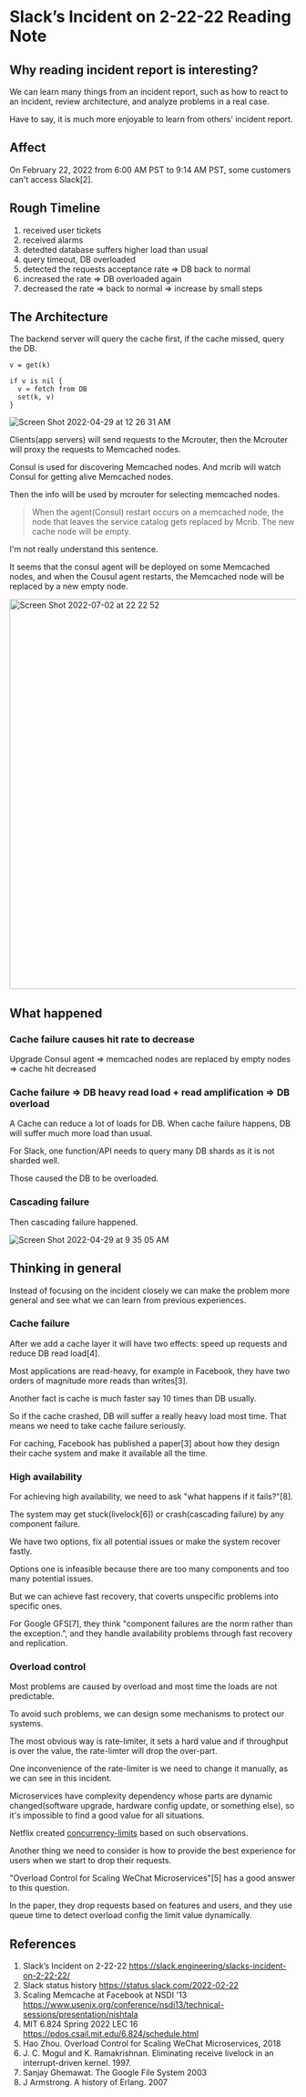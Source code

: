 # Slack’s Incident on 2-22-22 Reading Note

## Why reading incident report is interesting?

We can learn many things from an incident report, such as how to react to an incident, review architecture, and analyze problems in a real case.

Have to say, it is much more enjoyable to learn from others' incident report.

## Affect

On February 22, 2022 from 6:00 AM PST to 9:14 AM PST, some customers can't access Slack[2].

## Rough Timeline

1. received user tickets
2. received alarms 
3. detedted database suffers higher load than usual
4. query timeout, DB overloaded
5. detected the requests acceptance rate => DB back to normal
6. increased the rate => DB overloaded again
7. decreased the rate => back to normal => increase by small steps

## The Architecture

The backend server will query the cache first, if the cache missed, query the DB.

``` 
v = get(k)

if v is nil {
  v = fetch from DB
  set(k, v)
}
```

![Screen Shot 2022-04-29 at 12 26 31 AM](https://user-images.githubusercontent.com/3775525/165799822-50bc0477-60ce-49ee-98b2-4efd6ae6c91d.png)

Clients(app servers) will send requests to the Mcrouter, then the Mcrouter will proxy the requests to Memcached nodes.

Consul is used for discovering Memcached nodes. And mcrib will watch Consul for getting alive Memcached nodes. 

Then the info will be used by mcrouter for selecting memcached nodes.

> When the agent(Consul) restart occurs on a memcached node, the node that leaves the service catalog gets replaced by Mcrib. The new cache node will be empty.

I'm not really understand this sentence.

It seems that the consul agent will be deployed on some Memcached nodes, and when the Cousul agent restarts, the Memcached node will be replaced by a new empty node.

<img width="684" alt="Screen Shot 2022-07-02 at 22 22 52" src="https://user-images.githubusercontent.com/3775525/177004761-a94c9461-88d5-4426-9201-6122fa07b4c8.png">

## What happened

### Cache failure causes hit rate to decrease

Upgrade Consul agent => memcached nodes are replaced by empty nodes => cache hit decreased

### Cache failure => DB heavy read load + read amplification => DB overload

A Cache can reduce a lot of loads for DB. When cache failure happens, DB will suffer much more load than usual.

For Slack, one function/API needs to query many DB shards as it is not sharded well.

Those caused the DB to be overloaded.

### Cascading failure
Then cascading failure happened.

![Screen Shot 2022-04-29 at 9 35 05 AM](https://user-images.githubusercontent.com/3775525/165872687-9f9966e7-d2bb-41bc-a095-bae4e874c179.png)


## Thinking in general

Instead of focusing on the incident closely we can make the problem more general and see what we can learn from previous experiences.

### Cache failure

After we add a cache layer it will have two effects: speed up requests and reduce DB read load[4].

Most applications are read-heavy, for example in Facebook, they have two orders of magnitude more reads than writes[3].

Another fact is cache is much faster say 10 times than DB usually.

So if the cache crashed, DB will suffer a really heavy load most time. That means we need to take cache failure seriously.

For caching, Facebook has published a paper[3] about how they design their cache system and make it available all the time.

### High availability

For achieving high availability, we need to ask "what happens if it fails?"[8].

The system may get stuck(livelock[6]) or crash(cascading failure) by any component failure.

We have two options, fix all potential issues or make the system recover fastly.

Options one is infeasible because there are too many components and too many potential issues.

But we can achieve fast recovery, that coverts unspecific problems into specific ones.

For Google GFS[7], they think "component failures are the norm rather than the exception.", and they handle availability problems through fast recovery and replication.

### Overload control

Most problems are caused by overload and most time the loads are not predictable.

To avoid such problems, we can design some mechanisms to protect our systems.

The most obvious way is rate-limiter, it sets a hard value and if throughput is over the value, the rate-limter will drop the over-part.

One inconvenience of the rate-limiter is we need to change it manually, as we can see in this incident.

Microservices have complexity dependency whose parts are dynamic changed(software upgrade, hardware config update, or something else), so it's impossible to find a good value for all situations.

Netflix created [concurrency-limits](https://github.com/Netflix/concurrency-limits) based on such observations.

Another thing we need to consider is how to provide the best  experience for users when we start to drop their requests.

"Overload Control for Scaling WeChat Microservices"[5] has a good answer to this question.

In the paper, they drop requests based on features and users, and they use queue time to detect overload config the limit value dynamically.

## References
1. Slack’s Incident on 2-22-22
   https://slack.engineering/slacks-incident-on-2-22-22/
2. Slack status history
   https://status.slack.com/2022-02-22
3. Scaling Memcache at Facebook at NSDI '13
   https://www.usenix.org/conference/nsdi13/technical-sessions/presentation/nishtala
4. MIT 6.824 Spring 2022 LEC 16
   https://pdos.csail.mit.edu/6.824/schedule.html
5. Hao Zhou. Overload Control for Scaling WeChat Microservices, 2018
6. J. C. Mogul and K. Ramakrishnan. Eliminating receive livelock in an interrupt-driven kernel. 1997.
7. Sanjay Ghemawat. The Google File System 2003
8. J Armstrong. A history of Erlang. 2007
